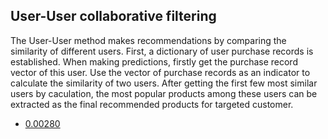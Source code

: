 ## User-User collaborative filtering

The User-User method makes recommendations by comparing the similarity of different users. First, a dictionary of user purchase records is established. When making predictions, firstly get the purchase record vector of this user. Use the vector of purchase records as an indicator to calculate the similarity of two users. After getting the first few most similar users by caculation, the most popular products among these users can be extracted as the final recommended products for targeted customer.

- [0.00280](https://www.kaggle.com/code/tao58lee/h-m-user-user-collaborative-filtering?scriptVersionId=98033887)
